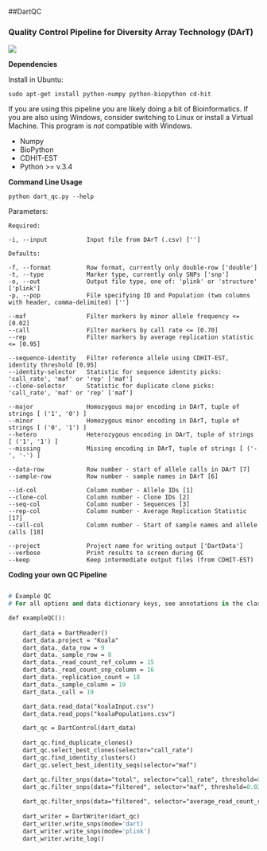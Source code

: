 ##DartQC
### Quality Control Pipeline for Diversity Array Technology (DArT) 

![](https://github.com/esteinig/dartQC/blob/master/dartQC.png)

**Dependencies**

Install in Ubuntu: 

`sudo apt-get install python-numpy python-biopython cd-hit`

If you are using this pipeline you are likely doing a bit of Bioinformatics. If you are also using Windows, consider switching to Linux or install a Virtual Machine. This program is *not* compatible with Windows.

* Numpy
* BioPython
* CDHIT-EST
* Python >= v.3.4

**Command Line Usage**

`python dart_qc.py --help`

Parameters:

```
Required:

-i, --input           Input file from DArT (.csv) ['']

Defaults:

-f, --format          Row format, currently only double-row ['double']
-t, --type            Marker type, currently only SNPs ['snp']
-o, --out             Output file type, one of: 'plink' or 'structure' ['plink']
-p, --pop             File specifying ID and Population (two columns with header, comma-delimited) ['']

--maf                 Filter markers by minor allele frequency <= [0.02]
--call                Filter markers by call rate <= [0.70]
--rep                 Filter markers by average replication statistic <= [0.95]

--sequence-identity   Filter reference allele using CDHIT-EST, identity threshold [0.95]
--identity-selector   Statistic for sequence identity picks: 'call_rate', 'maf' or 'rep' ['maf']
--clone-selector      Statistic for duplicate clone picks: 'call_rate', 'maf' or 'rep' ['maf']

--major               Homozygous major encoding in DArT, tuple of strings [ ('1', '0') ]
--minor               Homozygous minor encoding in DArT, tuple of strings [ ('0', '1') ]
--hetero              Heterozygous encoding in DArT, tuple of strings [ ('1', '1') ]
--missing             Missing encoding in DArT, tuple of strings [ ('-', '-') ]

--data-row            Row number - start of allele calls in DArT [7]
--sample-row          Row number - sample names in DArT [6]

--id-col              Column number - Allele IDs [1]
--clone-col           Column number - Clone IDs [2]
--seq-col             Column number - Sequences [3]
--rep-col             Column number - Average Replication Statistic [17]
--call-col            Column number - Start of sample names and allele calls [18]

--project             Project name for writing output ['DartData']
--verbose             Print results to screen during QC
--keep                Keep intermediate output files (from CDHIT-EST)
```

**Coding your own QC Pipeline**

```p

# Example QC
# For all options and data dictionary keys, see annotations in the classes for DartQC

def exampleQC():
    
    dart_data = DartReader()
    dart_data.project = "Koala"
    dart_data._data_row = 9
    dart_data._sample_row = 8
    dart_data._read_count_ref_column = 15
    dart_data._read_count_snp_column = 16
    dart_data._replication_count = 18
    dart_data._sample_column = 19
    dart_data._call = 19

    dart_data.read_data("koalaInput.csv")
    dart_data.read_pops("koalaPopulations.csv")

    dart_qc = DartControl(dart_data)
    
    dart_qc.find_duplicate_clones()
    dart_qc.select_best_clones(selector="call_rate")
    dart_qc.find_identity_clusters()
    dart_qc.select_best_identity_seqs(selector="maf")

    dart_qc.filter_snps(data="total", selector="call_rate", threshold=0.70, comparison="<=")
    dart_qc.filter_snps(data="filtered", selector="maf", threshold=0.02, comparison="<=")
    
    dart_qc.filter_snps(data="filtered", selector="average_read_count_ref", threshold=50, comparison="<=")
    
    dart_writer = DartWriter(dart_qc)
    dart_writer.write_snps(mode='dart)
    dart_writer.write_snps(mode='plink')
    dart_writer.write_log()
    
```

